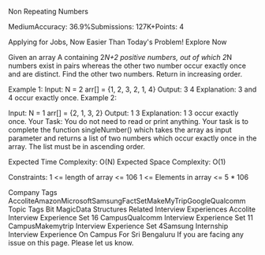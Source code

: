Non Repeating Numbers


MediumAccuracy: 36.9%Submissions: 127K+Points: 4


Applying for Jobs, Now Easier Than Today's Problem! Explore Now


Given an array A containing 2*N+2 positive numbers, out of which 2*N numbers exist in pairs whereas the other two number occur exactly once and are distinct. Find the other two numbers. Return in increasing order.

Example 1:
Input: 
N = 2
arr[] = {1, 2, 3, 2, 1, 4}
Output:
3 4 
Explanation:
3 and 4 occur exactly once.
Example 2:

Input:
N = 1
arr[] = {2, 1, 3, 2}
Output:
1 3
Explanation:
1 3 occur exactly once.
Your Task:
You do not need to read or print anything. Your task is to complete the function singleNumber() which takes the array as input parameter and returns a list of two numbers which occur exactly once in the array. The list must be in ascending order.

Expected Time Complexity: O(N)
Expected Space Complexity: O(1)

Constraints:
1 <= length of array <= 106 
1 <= Elements in array <= 5 * 106

Company Tags
AccoliteAmazonMicrosoftSamsungFactSetMakeMyTripGoogleQualcomm
Topic Tags
Bit MagicData Structures
Related Interview Experiences
Accolite Interview Experience Set 16 CampusQualcomm Interview Experience Set 11 CampusMakemytrip Interview Experience Set 4Samsung Internship Interview Experience On Campus For Sri Bengaluru
If you are facing any issue on this page. Please let us know.
